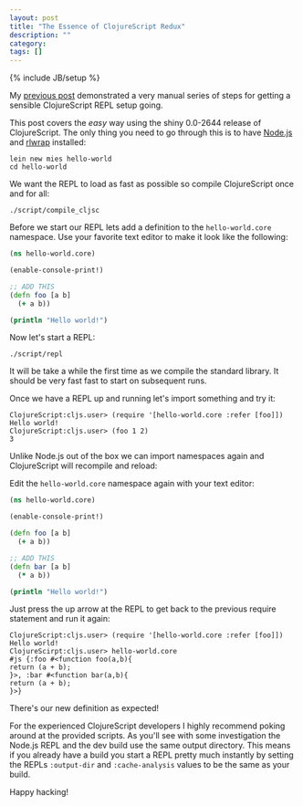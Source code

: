```yaml
---
layout: post
title: "The Essence of ClojureScript Redux"
description: ""
category: 
tags: []
---
```

{% include JB/setup %}

My
[previous post](http://swannodette.github.io/2014/12/31/the-old-way-the-new-way)
demonstrated a very manual series of steps for getting a sensible
ClojureScript REPL setup going.

This post covers the *easy* way using the shiny 0.0-2644 release of
ClojureScript. The only thing you need to go through this is to have
[Node.js](http://nodejs.org/) and
[rlwrap](http://utopia.knoware.nl/~hlub/uck/rlwrap/) installed:

```
lein new mies hello-world
cd hello-world
```

We want the REPL to load as fast as possible so compile
ClojureScript once and for all:

```
./script/compile_cljsc
```

Before we start our REPL lets add a definition to the
`hello-world.core` namespace. Use your favorite text editor
to make it look like the following:

```clj
(ns hello-world.core)

(enable-console-print!)

;; ADD THIS
(defn foo [a b]
  (+ a b))

(println "Hello world!")
```

Now let's start a REPL:

```
./script/repl
```

It will be take a while the first time as we compile the standard
library. It should be very fast fast to start on subsequent runs.

Once we have a REPL up and running let's import something and try it:

```
ClojureScript:cljs.user> (require '[hello-world.core :refer [foo]])
Hello world!
ClojureScript:cljs.user> (foo 1 2)
3
```

Unlike Node.js out of the box we can import namespaces again and
ClojureScript will recompile and reload:

Edit the `hello-world.core` namespace again with your text editor:

```clj
(ns hello-world.core)

(enable-console-print!)

(defn foo [a b]
  (+ a b))

;; ADD THIS
(defn bar [a b]
  (* a b))

(println "Hello world!")
```

Just press the up arrow at the REPL to get back to the previous
require statement and run it again:

```
ClojureScript:cljs.user> (require '[hello-world.core :refer [foo]])
Hello world!
ClojureScirpt:cljs.user> hello-world.core
#js {:foo #<function foo(a,b){
return (a + b);
}>, :bar #<function bar(a,b){
return (a + b);
}>}
```

There's our new definition as expected!

For the experienced ClojureScript developers I highly recommend poking
around at the provided scripts. As you'll see with some investigation
the Node.js REPL and the dev build use the same output directory. This
means if you already have a build you start a REPL pretty much
instantly by setting the REPLs `:output-dir` and `:cache-analysis`
values to be the same as your build.

Happy hacking!
